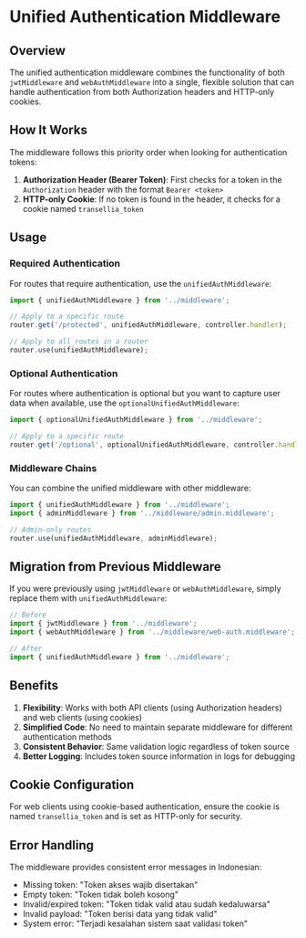 # Unified Authentication Middleware

## Overview

The unified authentication middleware combines the functionality of both `jwtMiddleware` and `webAuthMiddleware` into a single, flexible solution that can handle authentication from both Authorization headers and HTTP-only cookies.

## How It Works

The middleware follows this priority order when looking for authentication tokens:

1. **Authorization Header (Bearer Token)**: First checks for a token in the `Authorization` header with the format `Bearer <token>`
2. **HTTP-only Cookie**: If no token is found in the header, it checks for a cookie named `transellia_token`

## Usage

### Required Authentication

For routes that require authentication, use the `unifiedAuthMiddleware`:

```typescript
import { unifiedAuthMiddleware } from '../middleware';

// Apply to a specific route
router.get('/protected', unifiedAuthMiddleware, controller.handler);

// Apply to all routes in a router
router.use(unifiedAuthMiddleware);
```

### Optional Authentication

For routes where authentication is optional but you want to capture user data when available, use the `optionalUnifiedAuthMiddleware`:

```typescript
import { optionalUnifiedAuthMiddleware } from '../middleware';

// Apply to a specific route
router.get('/optional', optionalUnifiedAuthMiddleware, controller.handler);
```

### Middleware Chains

You can combine the unified middleware with other middleware:

```typescript
import { unifiedAuthMiddleware } from '../middleware';
import { adminMiddleware } from '../middleware/admin.middleware';

// Admin-only routes
router.use(unifiedAuthMiddleware, adminMiddleware);
```

## Migration from Previous Middleware

If you were previously using `jwtMiddleware` or `webAuthMiddleware`, simply replace them with `unifiedAuthMiddleware`:

```typescript
// Before
import { jwtMiddleware } from '../middleware';
import { webAuthMiddleware } from '../middleware/web-auth.middleware';

// After
import { unifiedAuthMiddleware } from '../middleware';
```

## Benefits

1. **Flexibility**: Works with both API clients (using Authorization headers) and web clients (using cookies)
2. **Simplified Code**: No need to maintain separate middleware for different authentication methods
3. **Consistent Behavior**: Same validation logic regardless of token source
4. **Better Logging**: Includes token source information in logs for debugging

## Cookie Configuration

For web clients using cookie-based authentication, ensure the cookie is named `transellia_token` and is set as HTTP-only for security.

## Error Handling

The middleware provides consistent error messages in Indonesian:
- Missing token: "Token akses wajib disertakan"
- Empty token: "Token tidak boleh kosong"
- Invalid/expired token: "Token tidak valid atau sudah kedaluwarsa"
- Invalid payload: "Token berisi data yang tidak valid"
- System error: "Terjadi kesalahan sistem saat validasi token"
